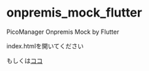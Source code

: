 # onpremis_mock_flutter
PicoManager Onpremis Mock by Flutter

index.htmlを開いてください

もしくは<a href="https://picocela.github.io/onpremis_mock_flutter/" target="_blank">ココ</a>

